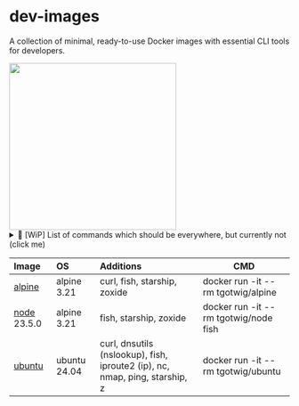 # dev-images

A collection of minimal, ready-to-use Docker images with essential CLI tools for developers.

<img src="https://github.com/user-attachments/assets/16c25a38-4b6f-47ac-8fc5-5faa28ce573e" width="300">

<details>
  <summary>📃 [WiP] List of commands which should be everywhere, but currently not (click me)</summary>

  | Command | Note | Sample |
  | :-- | :-- | :-- |
  | asdf | For installing programming languages. |  |
  | curl |  |  |
  | fish | Replacement for bash with lots of auto-completions.  |  |
  | ip | For getting host IPs. | `ip a` |
  | nc | For chatting or to check if port is open. | `nc -zv <host> <port>` |
  | nmap |  |  |
  | nslookup | For getting IPs from dns name. | `nslookup github.com <alt-dns-server>` |
  | ping |  |  |
  | starship |  For making the terminal prompt pretty 😊 |  |
  | z | For jumping into previously visited folders. | `z <part-of-folders-path>` |
</details>

| Image                                               | OS  | Additions | CMD |
| :--                                                 | :-- | :--       | --- |
| [alpine](https://github.com/tgotwig/alpine)         | alpine 3.21 | curl, fish, starship, zoxide | docker run -it --rm tgotwig/alpine |
| [node](https://github.com/tgotwig/node) 23.5.0      | alpine 3.21 | fish, starship, zoxide | docker run -it --rm tgotwig/node fish |
| [ubuntu](https://github.com/tgotwig/ubuntu)         | ubuntu 24.04 | curl, dnsutils (nslookup), fish, iproute2 (ip), nc, nmap, ping, starship, z | docker run -it --rm tgotwig/ubuntu |
